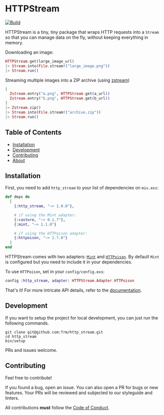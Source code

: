 # HTTPStream

[![Build][build-badge]][build]

HTTPStream is a tiny, tiny package that wraps HTTP requests into a `Stream` so
that you can manage data on the fly, without keeping everything in memory.

Downloading an image:

```elixir
HTTPStream.get(large_image_url)
|> Stream.into(File.stream!("large_image.png"))
|> Stream.run()
```

Streaming multiple images into a ZIP archive (using [zstream][zstream])

```elixir
[
  Zstream.entry("a.png", HTTPStream.get(a_url))
  Zstream.entry("b.png", HTTPStream.get(b_url))
]
|> Zstream.zip()
|> Stream.into(File.stream!("archive.zip"))
|> Stream.run()
```

## Table of Contents

* [Installation](#installation)
* [Development](#development)
* [Contributing](#contributing)
* [About](#about)

## Installation

First, you need to add `http_stream` to your list of dependencies on `mix.exs`:

```elixir
def deps do
  [
    {:http_stream, "~> 1.0.0"},

    # if using the Mint adapter:
    {:castore, "~> 0.1.7"},
    {:mint, "~> 1.1.0"}

    # if using the HTTPoison adapter:
    {:httpoison, "~> 1.7.0"}
  ]
end
```

HTTPStream comes with two adapters: [`Mint`][mint] and [`HTTPoison`][httpoison].
By default `Mint` is configured but you need to include it in your dependencies.

To use `HTTPoison`, set in your `config/config.exs`:

```elixir
config :http_stream, adapter: HTTPStream.Adapter.HTTPoison
```

That's it! For more intricate API details, refer to the [documentation][docs].

## Development

If you want to setup the project for local development, you can just run the
following commands.

```
git clone git@github.com:frm/http_stream.git
cd http_stream
bin/setup
```

PRs and issues welcome.

## Contributing

Feel free to contribute!

If you found a bug, open an issue. You can also open a PR for bugs or new
features. Your PRs will be reviewed and subjected to our styleguide and linters.

All contributions **must** follow the [Code of Conduct][coc].

[build-badge]: https://github.com/frm/http_stream/workflows/build/badge.svg
[build]: https://github.com/frm/http_stream/actions?query=workflow%3Abuild
[zstream]: https://github.com/ananthakumaran/zstream
[mint]: https://github.com/elixir-mint/mint
[httpoison]: https://github.com/edgurgel/httpoison
[docs]: https://hexdocs.pm/http_stream
[coc]: https://github.com/frm/http_stream/blob/master/CODE_OF_CONDUCT.md
